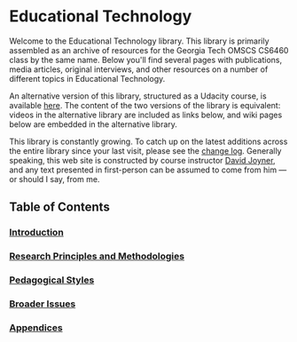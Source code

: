 # Educational Technology

Welcome to the Educational Technology library. This library is
primarily assembled as an archive of resources for the Georgia Tech
OMSCS CS6460 class by the same name. Below you'll find several pages
with publications, media articles, original interviews, and other
resources on a number of different topics in Educational Technology.

An alternative version of this library, structured as a Udacity course,
is available [here](https://www.udacity.com/course/ud915).  The content
of the two versions of the library is equivalent: videos in the
alternative library are included as links below, and wiki pages below
are embedded in the alternative library.

This library is constantly growing. To catch up on the latest additions
across the entire library since your last visit, please see the
[change log](https://udacity.com/wiki/Educational_Technology/Changelog).
Generally speaking, this web site is constructed by course instructor
[David Joyner](http://www.davidjoyner.net/), and any text presented
in first-person can be assumed to come from him&nbsp;— or should I say,
from me.

## Table of Contents

### [Introduction](./Introduction.md)
### [Research Principles and Methodologies](./ResearchPrinciplesMethodologies.md)
### [Pedagogical Styles](./PedagogicalStyles.md)
### []()
### []()
### []()
### []()
### [Broader Issues](./BroaderIssues.md)
### [Appendices](./Appendices.md)